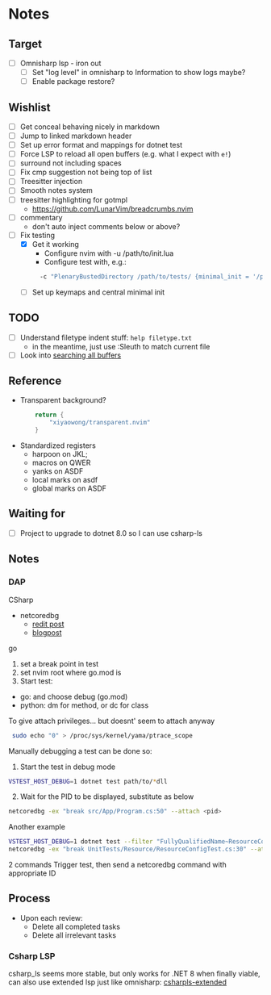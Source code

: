 # Notes

## Target

- [ ] Omnisharp lsp - iron out
  - [ ] Set "log level" in omnisharp to Information to show logs maybe?
  - [ ] Enable package restore?

## Wishlist

- [ ] Get conceal behaving nicely in markdown
- [ ] Jump to linked markdown header
- [ ] Set up error format and mappings for dotnet test
- [ ] Force LSP to reload all open buffers (e.g. what I expect with `e!`)
- [ ] surround not including spaces
- [ ] Fix cmp suggestion not being top of list
- [ ] Treesitter injection
- [ ] Smooth notes system
- [ ] treesitter highlighting for gotmpl
  - https://github.com/LunarVim/breadcrumbs.nvim
- [ ] commentary
  - don't auto inject comments below or above?
- [ ] Fix testing
  - [x] Get it working
    - Configure nvim with -u /path/to/init.lua
    - Configure test with, e.g.:
    ```bash
      -c "PlenaryBustedDirectory /path/to/tests/ {minimal_init = '/path/to/init.lua'}"
    ```
  - [ ] Set up keymaps and central minimal init

## TODO
- [ ] Understand filetype indent stuff: `help filetype.txt`
  - in the meantime, just use :Sleuth to match current file
- [ ] Look into [searching all buffers](https://stackoverflow.com/questions/2450887/vim-searching-through-all-existing-buffers)

## Reference
- Transparent background?
  ```lua
      return {
          "xiyaowong/transparent.nvim"
      }
  ```
- Standardized registers
  - harpoon on <meta> JKL;
  - macros on QWER
  - yanks on ASDF
  - local marks on asdf
  - global marks on ASDF

## Waiting for

- [ ] Project to upgrade to dotnet 8.0 so I can use csharp-ls

## Notes

### DAP

CSharp
- netcoredbg
  - [redit post](https://www.reddit.com/r/csharp/comments/15ktebq/debugging_with_netcoredbg_in_neovim/)
  - [blogpost](https://aaronbos.dev/posts/debugging-csharp-neovim-nvim-dap)

go
1. set a break point in test
2. set nvim root where go.mod is
3. Start test:
  - go: <F5> and choose debug (go.mod)
  - python: <leader>dm for method, or <leader>dc for class


To give attach privileges... but doesnt' seem to attach anyway
```bash
 sudo echo "0" > /proc/sys/kernel/yama/ptrace_scope
```

Manually debugging a test can be done so:
1. Start the test in debug mode
```bash
VSTEST_HOST_DEBUG=1 dotnet test path/to/*dll
```
2. Wait for the PID to be displayed, substitute as <pid> below
```bash
netcoredbg -ex "break src/App/Program.cs:50" --attach <pid>
```

Another example
```bash
VSTEST_HOST_DEBUG=1 dotnet test --filter "FullyQualifiedName~ResourceConfigSuccessfullyParsesValidOrMissingEnvironmentVariables" path/to/*.dll
netcoredbg -ex "break UnitTests/Resource/ResourceConfigTest.cs:30" --attach 20985
```
2 commands
Trigger test, then send a netcoredbg command with appropriate ID

## Process

- Upon each review:
  - Delete all completed tasks
  - Delete all irrelevant tasks

### Csharp LSP

csharp_ls seems more stable, but only works for .NET 8
when finally viable, can also use extended lsp just like omnisharp:
[csharpls-extended](https://github.com/Decodetalkers/csharpls-extended-lsp.nvim)

